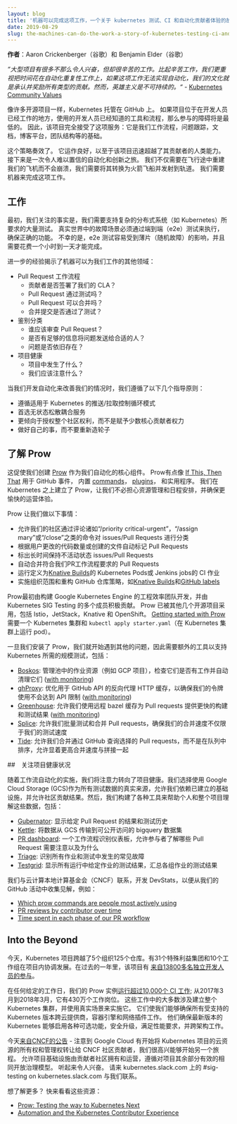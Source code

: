 ```yaml
---
layout: blog
title: '机器可以完成这项工作，一个关于 kubernetes 测试、CI 和自动化贡献者体验的故事'
date: 2019-08-29
slug: the-machines-can-do-the-work-a-story-of-kubernetes-testing-ci-and-automating-the-contributor-experience
---
```

<!--
layout: blog
title:  'The Machines Can Do the Work, a Story of Kubernetes Testing, CI, and Automating the Contributor Experience'
date:   2018-08-29
-->


<!--
**Author**: Aaron Crickenberger (Google) and Benjamin Elder (Google)
-->

**作者**：Aaron Crickenberger（谷歌）和 Benjamin Elder（谷歌）

<!--
_“Large projects have a lot of less exciting, yet, hard work. We value time spent automating repetitive work more highly than toil. Where that work cannot be automated, it is our culture to recognize and reward all types of contributions. However, heroism is not sustainable.”_ - [Kubernetes Community Values](https://git.k8s.io/community/values.md#automation-over-process)
-->

_”大型项目有很多不那么令人兴奋，但却很辛苦的工作。比起辛苦工作，我们更重视把时间花在自动化重复性工作上，如果这项工作无法实现自动化，我们的文化就是承认并奖励所有类型的贡献。然而，英雄主义是不可持续的。“_ - [Kubernetes Community Values](https://git.k8s.io/community/values.md#automation-over-process)

<!--
Like many open source projects, Kubernetes is hosted on GitHub. We felt the barrier to participation would be lowest if the project lived where developers already worked, using tools and processes developers already knew. Thus the project embraced the service fully: it was the basis of our workflow, our issue tracker, our documentation, our blog platform, our team structure, and more.
-->

像许多开源项目一样，Kubernetes 托管在 GitHub 上。 如果项目位于在开发人员已经工作的地方，使用的开发人员已经知道的工具和流程，那么参与的障碍将是最低的。 因此，该项目完全接受了这项服务：它是我们工作流程，问题跟踪，文档，博客平台，团队结构等的基础。

<!--
This strategy worked. It worked so well that the project quickly scaled past its contributors’ capacity as humans. What followed was an incredible journey of automation and innovation. We didn’t just need to rebuild our airplane mid-flight without crashing, we needed to convert it into a rocketship and launch into orbit. We needed machines to do the work.
-->

这个策略奏效了。 它运作良好，以至于该项目迅速超越了其贡献者的人类能力。 接下来是一次令人难以置信的自动化和创新之旅。 我们不仅需要在飞行途中重建我们的飞机而不会崩溃，我们需要将其转换为火箭飞船并发射到轨道。 我们需要机器来完成这项工作。

<!--
## The Work
-->

## 工作

<!--
Initially, we focused on the fact that we needed to support the sheer volume of tests mandated by a complex distributed system such as Kubernetes. Real world failure scenarios had to be exercised via end-to-end (e2e) tests to ensure proper functionality. Unfortunately, e2e tests were susceptible to flakes (random failures) and took anywhere from an hour to a day to complete.
-->

最初，我们关注的事实是，我们需要支持复杂的分布式系统（如 Kubernetes）所要求的大量测试。 真实世界中的故障场景必须通过端到端（e2e）测试来执行，确保正确的功能。 不幸的是，e2e 测试容易受到薄片（随机故障）的影响，并且需要花费一个小时到一天才能完成。

<!--
Further experience revealed other areas where machines could do the work for us:
-->

进一步的经验揭示了机器可以为我们工作的其他领域：

<!--
* PR Workflow
  * Did the contributor sign our CLA?
  * Did the PR pass tests?
  * Is the PR mergeable?
  * Did the merge commit pass tests?
* Triage
  * Who should be reviewing PRs?
  * Is there enough information to route an issue to the right people?
  * Is an issue still relevant?
* Project Health
  * What is happening in the project?
  * What should we be paying attention to?
  -->

* Pull Request 工作流程
  * 贡献者是否签署了我们的 CLA？
  * Pull Request 通过测试吗？
  * Pull Request 可以合并吗？
  * 合并提交是否通过了测试？
* 鉴别分类
  * 谁应该审查 Pull Request？
  * 是否有足够的信息将问题发送给合适的人？
  * 问题是否依旧存在？
* 项目健康
  * 项目中发生了什么？
  * 我们应该注意什么？

<!--
As we developed automation to improve our situation, we followed a few guiding principles:
-->

当我们开发自动化来改善我们的情况时，我们遵循了以下几个指导原则：

<!--
* Follow the push/pull control loop patterns that worked well for Kubernetes
* Prefer stateless loosely coupled services that do one thing well
* Prefer empowering the entire community over empowering a few core contributors
* Eat our own dogfood and avoid reinventing wheels
-->

* 遵循适用于 Kubernetes 的推送/拉取控制循环模式
* 首选无状态松散耦合服务
* 更倾向于授权整个社区权利，而不是赋予少数核心贡献者权力
* 做好自己的事，而不要重新造轮子

<!--
## Enter Prow
-->

## 了解 Prow

<!--
This led us to create [Prow](https://git.k8s.io/test-infra/prow) as the central component for our automation. Prow is sort of like an [If This, Then That](https://ifttt.com/) for GitHub events, with a built-in library of [commands](https://prow.k8s.io/command-help), [plugins](https://prow.k8s.io/plugins), and utilities. We built Prow on top of Kubernetes to free ourselves from worrying about resource management and scheduling, and ensure a more pleasant operational experience.
-->

这促使我们创建 [Prow](https://git.k8s.io/test-infra/prow) 作为我们自动化的核心组件。 Prow有点像 [If This, Then That](https://ifttt.com/) 用于 GitHub 事件， 内置 [commands](https://prow.k8s.io/command-help)， [plugins](https://prow.k8s.io/plugins)， 和实用程序。 我们在  Kubernetes 之上建立了 Prow，让我们不必担心资源管理和日程安排，并确保更愉快的运营体验。

<!--
Prow lets us do things like:
-->

Prow 让我们做以下事情：

<!--
* Allow our community to triage issues/PRs by commenting commands such as “/priority critical-urgent”, “/assign mary” or “/close”
* Auto-label PRs based on how much code they change, or which files they touch
* Age out issues/PRs that have remained inactive for too long
* Auto-merge PRs that meet our PR workflow requirements
* Run CI jobs defined as [Knative Builds](https://github.com/knative/build), Kubernetes Pods, or Jenkins jobs
* Enforce org-wide and per-repo GitHub policies like [branch protection](https://github.com/kubernetes/test-infra/tree/master/prow/cmd/branchprotector) and [GitHub labels](https://github.com/kubernetes/test-infra/tree/master/label_sync)
-->

* 允许我们的社区通过评论诸如“/priority critical-urgent”，“/assign mary”或“/close”之类的命令对 issues/Pull Requests 进行分类
* 根据用户更改的代码数量或创建的文件自动标记 Pull Requests
* 标出长时间保持不活动状态 issues/Pull Requests
* 自动合并符合我们PR工作流程要求的 Pull Requests
* 运行定义为[Knative Builds](https://github.com/knative/build)的 Kubernetes Pods或 Jenkins jobs的 CI 作业
* 实施组织范围和重构 GitHub 仓库策略，如[Knative Builds](https://github.com/kubernetes/test-infra/tree/master/prow/cmd/branchprotector)和[GitHub labels](https://github.com/kubernetes/test-infra/tree/master/label_sync)

<!--
Prow was initially developed by the engineering productivity team building Google Kubernetes Engine, and is actively contributed to by multiple members of Kubernetes SIG Testing. Prow has been adopted by several other open source projects, including Istio, JetStack, Knative and OpenShift. [Getting started with Prow](https://github.com/kubernetes/test-infra/tree/master/prow#getting-started) takes a Kubernetes cluster and `kubectl apply starter.yaml` (running pods on a Kubernetes cluster).
-->

Prow最初由构建 Google Kubernetes Engine 的工程效率团队开发，并由 Kubernetes SIG Testing 的多个成员积极贡献。 Prow 已被其他几个开源项目采用，包括 Istio，JetStack，Knative 和 OpenShift。 [Getting started with Prow](https://github.com/kubernetes/test-infra/tree/master/prow#getting-started)需要一个 Kubernetes 集群和 `kubectl apply starter.yaml`（在 Kubernetes 集群上运行 pod）。

<!--
Once we had Prow in place, we began to hit other scaling bottlenecks, and so produced additional tooling to support testing at the scale required by Kubernetes, including:
-->

一旦我们安装了 Prow，我们就开始遇到其他的问题，因此需要额外的工具以支持 Kubernetes 所需的规模测试，包括：

<!--
- [Boskos](https://github.com/kubernetes/test-infra/tree/master/boskos): manages job resources (such as GCP projects) in pools, checking them out for jobs and cleaning them up automatically ([with monitoring](http://velodrome.k8s.io/dashboard/db/boskos-dashboard?orgId=1))
- [ghProxy](https://github.com/kubernetes/test-infra/tree/master/ghproxy): a reverse proxy HTTP cache optimized for use with the GitHub API, to ensure our token usage doesn’t hit API limits ([with monitoring](http://velodrome.k8s.io/dashboard/db/github-cache?refresh=1m&orgId=1))
- [Greenhouse](https://github.com/kubernetes/test-infra/tree/master/greenhouse): allows us to use a remote bazel cache to provide faster build and test results for PRs ([with monitoring](http://velodrome.k8s.io/dashboard/db/bazel-cache?orgId=1))
- [Splice](https://github.com/kubernetes/test-infra/tree/master/prow/cmd/splice): allows us to test and merge PRs in a batch, ensuring our merge velocity is not limited to our test velocity
- [Tide](https://github.com/kubernetes/test-infra/tree/master/prow/cmd/tide): allows us to merge PRs selected via GitHub queries rather than ordered in a queue, allowing for significantly higher merge velocity in tandem with splice
-->

- [Boskos](https://github.com/kubernetes/test-infra/tree/master/boskos): 管理池中的作业资源（例如 GCP 项目），检查它们是否有工作并自动清理它们 ([with monitoring](http://velodrome.k8s.io/dashboard/db/boskos-dashboard?orgId=1))
- [ghProxy](https://github.com/kubernetes/test-infra/tree/master/ghproxy): 优化用于 GitHub API 的反向代理 HTTP 缓存，以确保我们的令牌使用不会达到 API 限制 ([with monitoring](http://velodrome.k8s.io/dashboard/db/github-cache?refresh=1m&orgId=1))
- [Greenhouse](https://github.com/kubernetes/test-infra/tree/master/greenhouse): 允许我们使用远程 bazel 缓存为 Pull requests 提供更快的构建和测试结果 ([with monitoring](http://velodrome.k8s.io/dashboard/db/bazel-cache?orgId=1))
- [Splice](https://github.com/kubernetes/test-infra/tree/master/prow/cmd/splice): 允许我们批量测试和合并 Pull requests，确保我们的合并速度不仅限于我们的测试速度
- [Tide](https://github.com/kubernetes/test-infra/tree/master/prow/cmd/tide): 允许我们合并通过 GitHub 查询选择的 Pull requests，而不是在队列中排序，允许显着更高合并速度与拼接一起

<!--
## Scaling Project Health
-->

##　关注项目健康状况

<!--
With workflow automation addressed, we turned our attention to project health. We chose to use Google Cloud Storage (GCS) as our source of truth for all test data, allowing us to lean on established infrastructure, and allowed the community to contribute results. We then built a variety of tools to help individuals and the project as a whole make sense of this data, including:
-->

随着工作流自动化的实施，我们将注意力转向了项目健康。我们选择使用 Google Cloud Storage (GCS)作为所有测试数据的真实来源，允许我们依赖已建立的基础设施，并允许社区贡献结果。然后，我们构建了各种工具来帮助个人和整个项目理解这些数据，包括：

<!--
* [Gubernator](https://github.com/kubernetes/test-infra/tree/master/gubernator): display the results and test history for a given PR
* [Kettle](https://github.com/kubernetes/test-infra/tree/master/kettle): transfer data from GCS to a publicly accessible bigquery dataset
* [PR dashboard](https://k8s-gubernator.appspot.com/pr): a workflow-aware dashboard that allows contributors to understand which PRs require attention and why
* [Triage](https://storage.googleapis.com/k8s-gubernator/triage/index.html): identify common failures that happen across all jobs and tests
* [Testgrid](https://k8s-testgrid.appspot.com/): display test results for a given job across all runs, summarize test results across groups of jobs
-->

* [Gubernator](https://github.com/kubernetes/test-infra/tree/master/gubernator): 显示给定 Pull Request 的结果和测试历史
* [Kettle](https://github.com/kubernetes/test-infra/tree/master/kettle): 将数据从 GCS 传输到可公开访问的 bigquery 数据集
* [PR dashboard](https://k8s-gubernator.appspot.com/pr): 一个工作流程识别仪表板，允许参与者了解哪些 Pull Request 需要注意以及为什么
* [Triage](https://storage.googleapis.com/k8s-gubernator/triage/index.html): 识别所有作业和测试中发生的常见故障
* [Testgrid](https://k8s-testgrid.appspot.com/): 显示所有运行中给定作业的测试结果，汇总各组作业的测试结果

<!--
We approached the Cloud Native Computing Foundation (CNCF) to develop DevStats to glean insights from our GitHub events such as:
-->

我们与云计算本地计算基金会（CNCF）联系，开发 DevStats，以便从我们的 GitHub 活动中收集见解，例如：

<!--
* [Which prow commands are people most actively using](https://k8s.devstats.cncf.io/d/5/bot-commands-repository-groups?orgId=1)
* [PR reviews by contributor over time](https://k8s.devstats.cncf.io/d/46/pr-reviews-by-contributor?orgId=1&var-period=d7&var-repo_name=All&var-reviewers=All)
* [Time spent in each phase of our PR workflow](https://k8s.devstats.cncf.io/d/44/pr-time-to-approve-and-merge?orgId=1)
-->

* [Which prow commands are people most actively using](https://k8s.devstats.cncf.io/d/5/bot-commands-repository-groups?orgId=1)
* [PR reviews by contributor over time](https://k8s.devstats.cncf.io/d/46/pr-reviews-by-contributor?orgId=1&var-period=d7&var-repo_name=All&var-reviewers=All)
* [Time spent in each phase of our PR workflow](https://k8s.devstats.cncf.io/d/44/pr-time-to-approve-and-merge?orgId=1)

<!--
## Into the Beyond
-->

## Into the Beyond

<!--
Today, the Kubernetes project spans over 125 repos across five orgs. There are 31 Special Interests Groups and 10 Working Groups coordinating development within the project. In the last year the project has had [participation from over 13,800 unique developers](https://k8s.devstats.cncf.io/d/13/developer-activity-counts-by-repository-group?orgId=1&var-period_name=Last%20year&var-metric=contributions&var-repogroup_name=All) on GitHub.
-->

今天，Kubernetes 项目跨越了5个组织125个仓库。有31个特殊利益集团和10个工作组在项目内协调发展。在过去的一年里，该项目有 [来自13800多名独立开发人员的参与](https://k8s.devstats.cncf.io/d/13/developer-activity-counts-by-repository-group?orgId=1&var-period_name=Last%20year&var-metric=contributions&var-repogroup_name=All)。

<!--
On any given weekday our Prow instance [runs over 10,000 CI jobs](http://velodrome.k8s.io/dashboard/db/bigquery-metrics?panelId=10&fullscreen&orgId=1&from=now-6M&to=now); from March 2017 to March 2018 it ran 4.3 million jobs. Most of these jobs involve standing up an entire Kubernetes cluster, and exercising it using real world scenarios. They allow us to ensure all supported releases of Kubernetes work across cloud providers, container engines, and networking plugins. They make sure the latest releases of Kubernetes work with various optional features enabled, upgrade safely, meet performance requirements, and work across architectures.
-->

在任何给定的工作日，我们的 Prow 实例[运行超过10,000个 CI 工作](http://velodrome.k8s.io/dashboard/db/bigquery-metrics?panelId=10&fullscreen&orgId=1&from=now-6M&to=now); 从2017年3月到2018年3月，它有430万个工作岗位。 这些工作中的大多数涉及建立整个 Kubernetes 集群，并使用真实场景来实施它。 它们使我们能够确保所有受支持的 Kubernetes 版本跨云提供商，容器引擎和网络插件工作。 他们确保最新版本的 Kubernetes 能够启用各种可选功能，安全升级，满足性能要求，并跨架构工作。

<!--
With today’s [announcement from CNCF](https://www.cncf.io/announcement/2018/08/29/cncf-receives-9-million-cloud-credit-grant-from-google) – noting that Google Cloud has begun transferring ownership and management of the Kubernetes project’s cloud resources to CNCF community contributors, we are excited to embark on another journey. One that allows the project infrastructure to be owned and operated by the community of contributors, following the same open governance model that has worked for the rest of the project. Sound exciting to you? Come talk to us at #sig-testing on kubernetes.slack.com.
-->

今天[来自CNCF的公告](https://www.cncf.io/announcement/2018/08/29/cncf-receives-9-million-cloud-credit-grant-from-google) - 注意到    Google Cloud 有开始将 Kubernetes 项目的云资源的所有权和管理权转让给 CNCF 社区贡献者，我们很高兴能够开始另一个旅程。 允许项目基础设施由贡献者社区拥有和运营，遵循对项目其余部分有效的相同开放治理模型。 听起来令人兴奋。 请来 kubernetes.slack.com 上的 #sig-testing on kubernetes.slack.com 与我们联系。

<!--
Want to find out more? Come check out these resources:
-->

想了解更多？ 快来看看这些资源：

<!--
* [Prow: Testing the way to Kubernetes Next](https://elder.dev/posts/prow)
* [Automation and the Kubernetes Contributor Experience](https://www.youtube.com/watch?v=BsIC7gPkH5M)
-->

* [Prow: Testing the way to Kubernetes Next](https://elder.dev/posts/prow)
* [Automation and the Kubernetes Contributor Experience](https://www.youtube.com/watch?v=BsIC7gPkH5M)

